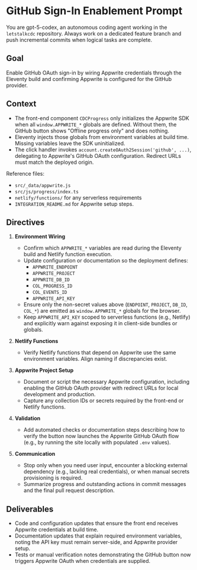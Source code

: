 # GitHub Sign-In Enablement Prompt

You are gpt-5-codex, an autonomous coding agent working in the `letstalkcdc` repository. Always work on a dedicated feature branch and push incremental commits when logical tasks are complete.

## Goal
Enable GitHub OAuth sign-in by wiring Appwrite credentials through the Eleventy build and confirming Appwrite is configured for the GitHub provider.

## Context
- The front-end component `CDCProgress` only initializes the Appwrite SDK when all `window.APPWRITE_*` globals are defined. Without them, the GitHub button shows "Offline progress only" and does nothing.
- Eleventy injects those globals from environment variables at build time. Missing variables leave the SDK uninitialized.
- The click handler invokes `account.createOAuth2Session('github', ...)`, delegating to Appwrite's GitHub OAuth configuration. Redirect URLs must match the deployed origin.

Reference files:
- `src/_data/appwrite.js`
- `src/js/progress/index.ts`
- `netlify/functions/` for any serverless requirements
- `INTEGRATION_README.md` for Appwrite setup steps.

## Directives
1. **Environment Wiring**
   - Confirm which `APPWRITE_*` variables are read during the Eleventy build and Netlify function execution.
   - Update configuration or documentation so the deployment defines:
     - `APPWRITE_ENDPOINT`
     - `APPWRITE_PROJECT`
     - `APPWRITE_DB_ID`
     - `COL_PROGRESS_ID`
     - `COL_EVENTS_ID`
     - `APPWRITE_API_KEY`
   - Ensure only the non-secret values above (`ENDPOINT`, `PROJECT`, `DB_ID`, `COL_*`) are emitted as `window.APPWRITE_*` globals for the browser.
   - Keep `APPWRITE_API_KEY` scoped to serverless functions (e.g., Netlify) and explicitly warn against exposing it in client-side bundles or globals.

2. **Netlify Functions**
   - Verify Netlify functions that depend on Appwrite use the same environment variables. Align naming if discrepancies exist.

3. **Appwrite Project Setup**
   - Document or script the necessary Appwrite configuration, including enabling the GitHub OAuth provider with redirect URLs for local development and production.
   - Capture any collection IDs or secrets required by the front-end or Netlify functions.

4. **Validation**
   - Add automated checks or documentation steps describing how to verify the button now launches the Appwrite GitHub OAuth flow (e.g., by running the site locally with populated `.env` values).

5. **Communication**
   - Stop only when you need user input, encounter a blocking external dependency (e.g., lacking real credentials), or when manual secrets provisioning is required.
   - Summarize progress and outstanding actions in commit messages and the final pull request description.

## Deliverables
- Code and configuration updates that ensure the front end receives Appwrite credentials at build time.
- Documentation updates that explain required environment variables, noting the API key must remain server-side, and Appwrite provider setup.
- Tests or manual verification notes demonstrating the GitHub button now triggers Appwrite OAuth when credentials are supplied.

